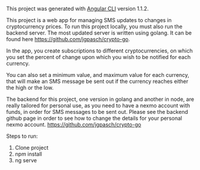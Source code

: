 This project was generated with [Angular CLI](https://github.com/angular/angular-cli) version 1.1.2.

This project is a web app for managing SMS updates to changes in cryptocurrency prices. To run this project locally, you must also run the backend server.
The most updated server is written using golang. It can be found here https://github.com/jgpasch/crypto-go.

In the app, you create subscriptions to different cryptocurrencies, on which you set the percent of change upon which you wish to be notified for each currency.

You can also set a minimum value, and maximum value for each currency, that will make an SMS message be sent out if the currency reaches either the high or the low.

The backend for this project, one version in golang and another in node, are really tailored for personal use, as you need to have a nexmo account with funds, in order
for SMS messages to be sent out. Please see the backend github page in order to see how to change the details for your personal nexmo account. https://github.com/jgpasch/crypto-go

Steps to run:

1. Clone project
2. npm install
3. ng serve

